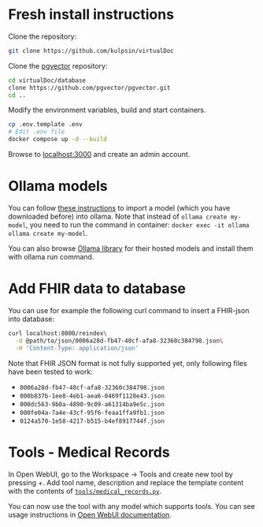 # Fresh install instructions

Clone the repository:
```bash
git clone https://github.com/kulpsin/virtualDoc

```
Clone the [pgvector](https://github.com/pgvector/pgvector) repository:
```bash
cd virtualDoc/database
clone https://github.com/pgvector/pgvector.git
cd ..
```
Modify the environment variables, build and start containers.
```bash
cp .env.template .env
# Edit .env file
docker compose up -d --build
```

Browse to [localhost:3000](http://localhost:3000/) and create an admin account.

# Ollama models

You can follow [these instructions](https://github.com/ollama/ollama/blob/main/docs/import.md) to import a model (which you have downloaded before) into ollama. Note that instead of `ollama create my-model`, you need to run the command in container: `docker exec -it ollama ollama create my-model`.

You can also browse [Ollama library](https://ollama.com/library) for their hosted models and install them with ollama run command.

# Add FHIR data to database

You can use for example the following curl command to insert a FHIR-json into database:

```bash
curl localhost:8000/reindex\
  -d @path/to/json/0006a28d-fb47-40cf-afa8-32360c384798.json\
  -H 'Content-Type: application/json' 
```

Note that FHIR JSON format is not fully supported yet, only following files have been tested to work:
- `0006a28d-fb47-40cf-afa8-32360c384798.json`
- `000b837b-1ee8-4eb1-aea6-0469f1128e43.json`
- `000dc563-9b0a-4890-9c09-a61314ba9e5c.json`
- `000fe04a-7a4e-43cf-95f6-feaa1ffa9fb1.json`
- `0124a570-1e58-4217-b515-b4ef8917744f.json`

# Tools - Medical Records

In Open WebUI, go to the Workspace -> Tools and create new tool by pressing +. Add tool name, description and replace the template content with the contents of [`tools/medical_records.py`](tools/medical_records.py).

You can now use the tool with any model which supports tools. You can see usage instructions in [Open WebUI documentation](https://docs.openwebui.com/features/plugin/tools/).